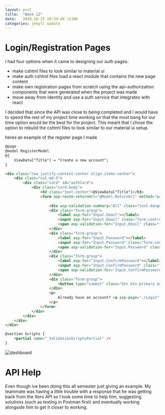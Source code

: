 ```yaml
---
layout: post
title:  "Week 12"
date:   2020-10-25 19:34:48 +1300
categories: jekyll update
---
```


# Login/Registration Pages

I had four options when it came to designing our auth pages:
- make cshtml files to look similar to material ui
- make auth cshtml files load a react module that contains the new page content
- make own registration pages from scratch using the api-authorization components that were generated when the project was made
- move away from Identity and use a auth service that integrates with react

I decided that since the API was close to being completed and i would have to spend the rest of my project time working on that the most bang for our time option would be the best for the project. This meant that I chose the option to rebuild the cshtml files to look similar to our material ui setup.

heres an example of the register page I made
```html
@page
@model RegisterModel
@{
    ViewData["Title"] = "Create a new account";
}

<div class="row justify-content-center align-items-center">
    <div class="col-md-5">
        <div class="card" id="authCard">
            <div class="card-body">
                <h3 class="text-center">@ViewData["Title"]</h3>
                <form asp-route-returnUrl="@Model.ReturnUrl" method="post">
                    
                    <div asp-validation-summary="All" class="text-danger"></div>
                    <div class="form-group">
                        <label asp-for="Input.Email"></label>
                        <input asp-for="Input.Email" class="form-control" />
                        <span asp-validation-for="Input.Email" class="text-danger"></span>
                    </div>
                    <div class="form-group">
                        <label asp-for="Input.Password"></label>
                        <input asp-for="Input.Password" class="form-control" />
                        <span asp-validation-for="Input.Password" class="text-danger"></span>
                    </div>
                    <div class="form-group">
                        <label asp-for="Input.ConfirmPassword"></label>
                        <input asp-for="Input.ConfirmPassword" class="form-control" />
                        <span asp-validation-for="Input.ConfirmPassword" class="text-danger"></span>
                    </div>
                    <div class="form-group">
                        <button type="submit" class="btn btn-primary auth-form-btn">Register</button>
                    </div>
                    <p>
                        Already have an account? <a asp-page="./Login" asp-route-returnUrl="@Model.ReturnUrl">Sign In</a>
                    </p>
                </form>
            </div>
        </div>
    </div>
</div>

@section Scripts {
    <partial name="_ValidationScriptsPartial" />
}
```

![dashboard](/Jamie-Horrell-BIT-Project/images/S2/w12-register.png)

# API Help

Even though ive been doing this all semester just giving an example. My teammate was having a little trouble with a response that he was getting back from the Xero API so I took some time to help him, suggesting solutions (such as testing in Postman first) and eventually working alongside him to get it closer to working.